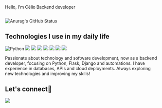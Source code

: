 Hello, I'm Célio Backend developer

##

![Anurag's GitHub Status](https://github-readme-stats.vercel.app/api?username=celio001&show_icons=true&theme=dark)

## Technologies I use in my daily life

<img title="Python" alt="Python" src="https://img.shields.io/badge/Python-3776AB?style=for-the-badge&logo=python&logoColor=white" /> <img src="https://img.shields.io/badge/Go-00ADD8?style=for-the-badge&logo=go&logoColor=white"/> 
<img src="https://img.shields.io/badge/Django-092E20?style=for-the-badge&logo=django&logoColor=white"/>
<img src="https://img.shields.io/badge/Flask-000000?style=for-the-badge&logo=flask&logoColor=white"/>
<img src="https://img.shields.io/badge/redis-%23DD0031.svg?&style=for-the-badge&logo=redis&logoColor=white"/>
<img src="https://img.shields.io/badge/MySQL-00000F?style=for-the-badge&logo=mysql&logoColor=white"/>
<img src="https://img.shields.io/badge/Oracle-F80000?style=for-the-badge&logo=oracle&logoColor=black"/>
<img src="https://img.shields.io/badge/MongoDB-4EA94B?style=for-the-badge&logo=mongodb&logoColor=white"/>

Passionate about technology and software development, now as a backend developer, focusing on Python, Flask, Django and automations. I have experience in databases, APIs and cloud deployments. Always exploring new technologies and improving my skills!


## Let's connect🤝
<a href="https://www.linkedin.com/in/c%C3%A9lio-junior-aa7700215?lipi=urn%3Ali%3Apage%3Ad_flagship3_profile_view_base_contact_details%3BxVyP%2BHvzQoC5B3iTE5lA5A%3D%3D" target="_black"><img src="https://img.shields.io/badge/LinkedIn-0077B5?style=for-the-badge&logo=linkedin&logoColor=white" target="_black"></a>
